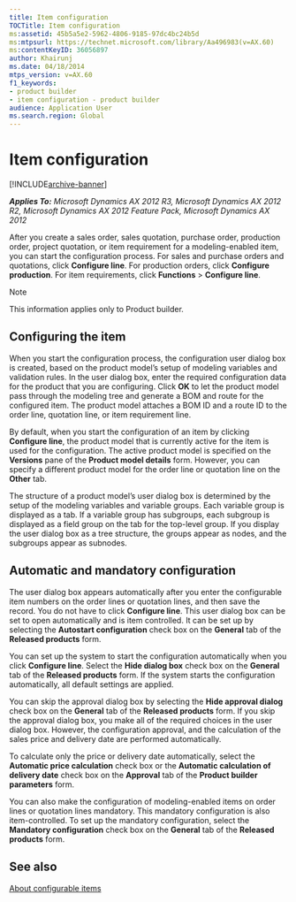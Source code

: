 ```yaml
---
title: Item configuration
TOCTitle: Item configuration
ms:assetid: 45b5a5e2-5962-4806-9185-97dc4bc24b5d
ms:mtpsurl: https://technet.microsoft.com/library/Aa496983(v=AX.60)
ms:contentKeyID: 36056897
author: Khairunj
ms.date: 04/18/2014
mtps_version: v=AX.60
f1_keywords:
- product builder
- item configuration - product builder
audience: Application User
ms.search.region: Global
---
```


# Item configuration 


[!INCLUDE[archive-banner](includes/archive-banner.md)]


_**Applies To:** Microsoft Dynamics AX 2012 R3, Microsoft Dynamics AX 2012 R2, Microsoft Dynamics AX 2012 Feature Pack, Microsoft Dynamics AX 2012_

After you create a sales order, sales quotation, purchase order, production order, project quotation, or item requirement for a modeling-enabled item, you can start the configuration process. For sales and purchase orders and quotations, click **Configure line**. For production orders, click **Configure production**. For item requirements, click **Functions** \> **Configure line**.


> [!NOTE]
> <P>This information applies only to Product builder.</P>



## Configuring the item

When you start the configuration process, the configuration user dialog box is created, based on the product model’s setup of modeling variables and validation rules. In the user dialog box, enter the required configuration data for the product that you are configuring. Click **OK** to let the product model pass through the modeling tree and generate a BOM and route for the configured item. The product model attaches a BOM ID and a route ID to the order line, quotation line, or item requirement line.

By default, when you start the configuration of an item by clicking **Configure line**, the product model that is currently active for the item is used for the configuration. The active product model is specified on the **Versions** pane of the **Product model details** form. However, you can specify a different product model for the order line or quotation line on the **Other** tab.

The structure of a product model’s user dialog box is determined by the setup of the modeling variables and variable groups. Each variable group is displayed as a tab. If a variable group has subgroups, each subgroup is displayed as a field group on the tab for the top-level group. If you display the user dialog box as a tree structure, the groups appear as nodes, and the subgroups appear as subnodes.

## Automatic and mandatory configuration

The user dialog box appears automatically after you enter the configurable item numbers on the order lines or quotation lines, and then save the record. You do not have to click **Configure line**. This user dialog box can be set to open automatically and is item controlled. It can be set up by selecting the **Autostart configuration** check box on the **General** tab of the **Released products** form.

You can set up the system to start the configuration automatically when you click **Configure line**. Select the **Hide dialog box** check box on the **General** tab of the **Released products** form. If the system starts the configuration automatically, all default settings are applied.

You can skip the approval dialog box by selecting the **Hide approval dialog** check box on the **General** tab of the **Released products** form. If you skip the approval dialog box, you make all of the required choices in the user dialog box. However, the configuration approval, and the calculation of the sales price and delivery date are performed automatically.

To calculate only the price or delivery date automatically, select the **Automatic price calculation** check box or the **Automatic calculation of delivery date** check box on the **Approval** tab of the **Product builder parameters** form.

You can also make the configuration of modeling-enabled items on order lines or quotation lines mandatory. This mandatory configuration is also item-controlled. To set up the mandatory configuration, select the **Mandatory configuration** check box on the **General** tab of the **Released products** form.

## See also

[About configurable items](about-configurable-items.md)

  


